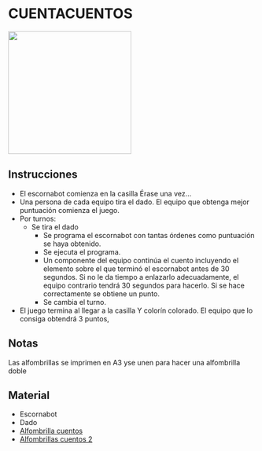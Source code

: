 # CUENTACUENTOS
<p align="left">
  <img src="https://github.com/escornabot/docs/blob/master/Escornabot_Mats/CuentaCuentos/cuentacuentos1.jpg" width="250"/
  <img src="https://github.com/escornabot/docs/blob/master/Escornabot_Mats/CuentaCuentos/cuentacuentos2.jpg" width="250"/
<p>
 
## Instrucciones
* El escornabot comienza en la casilla Érase una vez…
* Una persona de cada equipo tira el dado. El equipo que obtenga mejor puntuación comienza el juego.
* Por turnos:
  * Se tira el dado
    * Se programa el escornabot con tantas órdenes como puntuación se haya obtenido.
    * Se ejecuta el programa.
    * Un componente del equipo continúa el cuento incluyendo el elemento sobre el que terminó el escornabot antes de 30 segundos. Si no le da tiempo a enlazarlo adecuadamente, el equipo contrario tendrá 30 segundos para hacerlo. Si se hace correctamente se obtiene un punto.
    * Se cambia el turno.
* El juego termina al llegar a la casilla Y colorín colorado. El equipo que lo consiga obtendrá 3 puntos,

## Notas
Las alfombrillas se imprimen en A3 yse unen para hacer una alfombrilla doble

## Material
* Escornabot
* Dado
* [Alfombrilla cuentos][AL1]
* [Alfombrillas cuentos 2][AL2]

[AL1]:cuentacuentos1.pdf
[AL2]:cuentacuentos2.pdf
